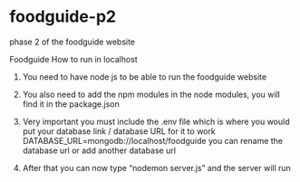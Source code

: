 # foodguide-p2
 phase 2 of the foodguide website

Foodguide
How to run in localhost
1. You need to have node js to be able to run the foodguide website
2. You also need to add the npm modules in the node modules, you will find it in the package.json
3. Very important you must include the .env file which is where you would put your database link / database URL for it to work
     DATABASE_URL=mongodb://localhost/foodguide
   you can rename the database url or add another database url

5. After that you can now type “nodemon server.js” and the server will run

